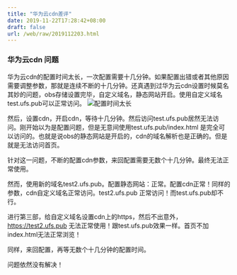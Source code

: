```yaml
---
title: "华为云cdn差评"
date: 2019-11-22T17:28:42+08:00
draft: false
url: /web/raw/2019112203.html
---
```

### 华为云cdn 问题
华为云cdn的配置时间太长，一次配置需要十几分钟。如果配置出错或者其他原因需要调整参数，那就是连续不断的十几分钟。还真遇到过华为云cdn设置时候莫名其妙的问题，obs存储设置完毕，自定义域名，静态网站开启。使用自定义域名test.ufs.pub可以正常访问。
![配置时间太长](https://base.oribos.city/images/2020/1122012.png)


然后，设置cdn，开启cdn，等待十几分钟。然后访问test.ufs.pub居然无法访问。刚开始以为是配置问题，但是无意间使用test.ufs.pub/index.html 是完全可以访问的。也就是说obs的静态网站是开启的，cdn的域名解析也是正确的。但是就是无法访问首页。

针对这一问题，不断的配置cdn参数，来回配置需要无数个十几分钟。最终无法正常使用。

然而，使用新的域名test2.ufs.pub。配置静态网站：正常。配置cdn正常！同样的参数，cdn自定义域名正常访问。test2.ufs.pub 正常访问！而test.ufs.pub却不行。

进行第三部，给自定义域名设置cdn上的https，然后不出意外，https://test2.ufs.pub 无法正常使用！跟test.ufs.pub效果一样。首页不加index.html无法正常浏览！

同样，来回配置，再等无数个十几分钟的配置时间。
<p class="text-warning">问题依然没有解决！</p>
